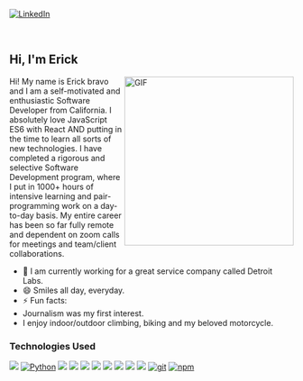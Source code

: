 <p>
<a href="https://www.linkedin.com/in/erick-bravo-448234203/"><img src="https://img.shields.io/badge/linkedin-%230077B5.svg?&style=for-the-badge&logo=linkedin&logoColor=white" alt="LinkedIn" /></a>&nbsp;
</p>

<br/>

## Hi, I'm Erick

<img align="right" alt="GIF" src="https://i.pinimg.com/originals/9c/fb/09/9cfb09f0c029e1f8c938208a7e278d76.gif" height="300" />

Hi! My name is Erick bravo and I am a self-motivated and enthusiastic Software Developer from California. 
I absolutely love JavaScript ES6 with React AND putting in the time to learn all sorts of new technologies. 
I have completed a rigorous and selective Software Development program, where I put in 1000+ hours of intensive learning
and pair-programming work on a day-to-day basis. My entire career has been so far fully remote and dependent 
on zoom calls for meetings and team/client collaborations.  



- 🌱 I am currently working for a great service company called Detroit Labs.
- 😄 Smiles all day, everyday.
- ⚡ Fun facts: 
- Journalism was my first interest.
- I enjoy indoor/outdoor climbing, biking and my beloved motorcycle.


### Technologies Used


<a href="https://developer.mozilla.org/en-US/docs/Web/JavaScript"><img src="https://img.shields.io/badge/-JavaScript-F7DF1E?logo=JavaScript&logoColor=333333" /></a>
<a href="https://www.python.org/"><img alt="Python" src="https://img.shields.io/badge/-Python-3776AB?style=flat-square&logo=Python&logoColor=white&" /></a>
<a href="https://www.heroku.com/"><img src="https://img.shields.io/badge/-Heroku-430098?logo=Heroku" /></a>
<a href="https://www.npmjs.com/package/express"><img src="https://img.shields.io/badge/-Express.js-000000?logo=Express" /></a>
<a href="https://www.postgresql.org/"><img src="https://img.shields.io/badge/-PostgreSQL-336791?logo=PostgreSQL" /></a>
<a href="https://reactjs.org/"><img src="https://img.shields.io/badge/-React-61DAFB?logo=React&logoColor=333333" /></a>
<a href="https://redux.js.org/"><img src="https://img.shields.io/badge/-Redux-764ABC?logo=Redux" /></a>
<a href="https://sequelize.org/"><img src="https://img.shields.io/badge/-Sequelize-039BE5" /></a>
<a href="https://developer.mozilla.org/en-US/docs/Web/CSS"><img src="https://img.shields.io/badge/-CSS3-1572B6?logo=CSS3" /></a>
<a href="https://developer.mozilla.org/en-US/docs/Web/HTML"><img src="https://img.shields.io/badge/-HTML5-E34F26?logo=HTML5&logoColor=ffffff" /></a>
<a href="#"><img alt="git" src="https://img.shields.io/badge/-Git-F05032?style=flat-square&logo=git&logoColor=white" /></a>
<a href="https://www.npmjs.com/"><img alt="npm" src="https://img.shields.io/badge/-NPM-CB3837?style=flat-square&logo=npm&logoColor=white" /></a>

